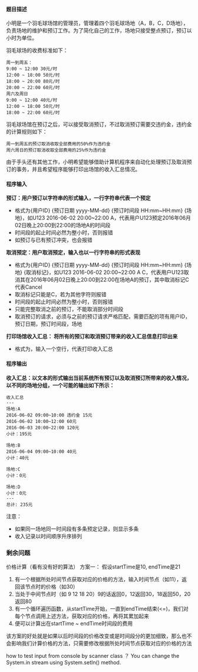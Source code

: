 #### 题目描述
小明是一个羽毛球场馆的管理员，管理着四个羽毛球场地（A，B，C，D场地），负责场地的维护和预订工作。为了简化自己的工作，场地只接受整点预订，预订以小时为单位。

羽毛球场的收费标准如下：

```
周一到周五：
9:00 ~ 12:00 30元/时
12:00 ~ 18:00 50元/时
18:00 ~ 20:00 80元/时
20:00 ~ 22:00 60元/时
周六及周日
9:00 ~ 12:00 40元/时
12:00 ~ 18:00 50元/时
18:00 ~ 22:00 60元/时
```

羽毛球场馆在预订之后，可以接受取消预订，不过取消预订需要交违约金，违约金的计算规则如下：

```
周一到周五的预订取消收取全部费用的50%作为违约金
周六周日的预订取消收取全部费用的25%作为违约金
```

由于手头还有其他工作，小明希望能够借助计算机程序来自动化处理预订及取消预订的事务，并且希望程序能够打印出场馆的收入汇总情况。

#### 程序输入
**预订：用户预订以字符串的形式输入，一行字符串代表一个预定**
* 格式为{用户ID} {预订日期 yyyy-MM-dd} {预订时间段 HH:mm~HH:mm} {场地}，如U123 2016-06-02 20:00~22:00 A，代表用户U123预定2016年06月02日晚上20:00到22:00的场地A的时间段
* 时间段的起止时间必然为整小时，否则报错
* 如预订与已有预订冲突，也会报错

**取消预定：用户取消预定，输入也以一行字符串的形式表现**
* 格式为{用户ID} {预订日期 yyyy-MM-dd} {预订时间段 HH:mm~HH:mm} {场地} {取消标记}，如U123 2016-06-02 20:00~22:00 A C，代表用户U123取消其在2016年06月02日晚上20:00到22:00在场地A的预订，其中取消标记C代表Cancel
* 取消标记只能是C，若为其他字符则报错
* 时间段的起止时间必然为整小时，否则报错
* 只能完整取消之前的预订，不能取消部分时间段
* 取消预订的请求，必须与之前的预订请求严格匹配，需要匹配的项有用户ID，预订日期，预订时间段，场地

**打印场馆收入汇总： 将所有的预订和取消预订带来的收入汇总信息打印出来**
* 格式为，输入一个空行，代表打印收入汇总

#### 程序输出
**收入汇总：以文本的形式输出当前系统所有预订以及取消预订所带来的收入情况，以不同的场地分组，一个可能的输出如下所示：**
```
收入汇总
---
场地:A
2016-06-02 09:00~10:00 违约金 15元
2016-06-02 10:00~12:00 60元
2016-06-03 20:00~22:00 120元
小计：195元
 
场地:B
2016-06-04 09:00~10:00 40元
小计：40元
 
场地:C
小计：0元
 
场地:D
小计：0元
---
总计: 235元
```
注意：
* 如果同一场地同一时间段有多条预定记录，则显示多条
* 收入记录以时间顺序升序排列



### 剩余问题

价格计算（看有没有好的算法）
方案一：
假设startTime是10, endTime是21
1. 有一个根据所处时间节点获取对应的价格的方法，输入时间节点（如11），返回该节点时的价格（如30）
2. 当处于中间节点时（如 9 12 18 20）9的话返回0，12返回30，18返回50，20返回80
3. 有一个循环遍历函数，从startTime开始，一直到endTime结束(<=)，我们对每个节点调用上述方法，获取对应的价格，再将其累加起来
4. 便可以计算出在startTime ~ endTime时间段的费用

该方案的好处就是如果以后时间段的价格改变或是时间段分的更加细致，那么也不会影响我们计算价格的方法，只需要修改根据所处时间节点获取对应的价格的方法

how to test input from console by scanner class ？
You can change the System.in stream using System.setIn() method.
